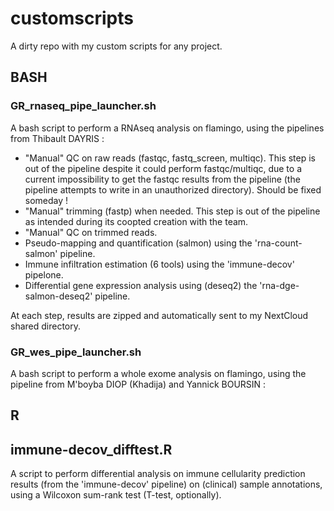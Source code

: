 # customscripts

A dirty repo with my custom scripts for any project.

## BASH

### GR_rnaseq_pipe_launcher.sh

A bash script to perform a RNAseq analysis on flamingo, using the pipelines from Thibault DAYRIS :

* "Manual" QC on raw reads (fastqc, fastq_screen, multiqc). This step is out of the pipeline despite it could perform fastqc/multiqc, due to a current impossibility to get the fastqc results from the pipeline (the pipeline attempts to write in an unauthorized directory). Should be fixed someday !
* "Manual" trimming (fastp) when needed. This step is out of the pipeline as intended during its coopted creation with the team.
* "Manual" QC on trimmed reads.
* Pseudo-mapping and quantification (salmon) using the 'rna-count-salmon' pipeline.
* Immune infiltration estimation (6 tools) using the 'immune-decov' pipelone.
* Differential gene expression analysis using (deseq2) the 'rna-dge-salmon-deseq2' pipeline.

At each step, results are zipped and automatically sent to my NextCloud shared directory.

### GR_wes_pipe_launcher.sh

A bash script to perform a whole exome analysis on flamingo, using the pipeline from M'boyba DIOP (Khadija) and Yannick BOURSIN :


## R

## immune-decov_difftest.R

A script to perform differential analysis on immune cellularity prediction results (from the 'immune-decov' pipeline) on (clinical) sample annotations, using a Wilcoxon sum-rank test (T-test, optionally).

